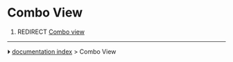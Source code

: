 # Combo View
1.  REDIRECT [Combo view](Combo_view.md)



---
⏵ [documentation index](../README.md) > Combo View
